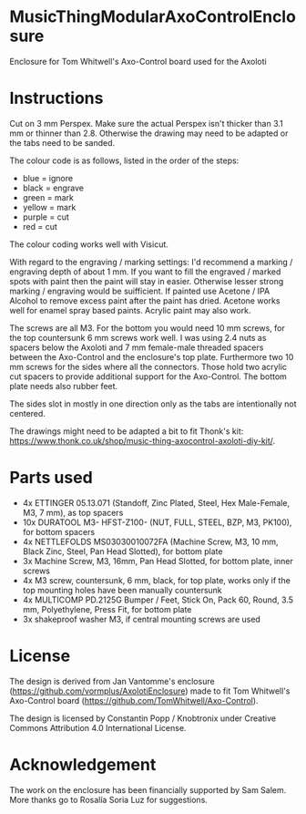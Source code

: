 # MusicThingModularAxoControlEnclosure
Enclosure for Tom Whitwell's Axo-Control board used for the Axoloti

Instructions
============
Cut on 3 mm Perspex. Make sure the actual Perspex isn't thicker than 3.1 mm or thinner than 2.8. Otherwise the drawing may need to be adapted or the tabs need to be sanded.

The colour code is as follows, listed in the order of the steps:
- blue = ignore
- black = engrave
- green = mark
- yellow = mark
- purple = cut
- red = cut

The colour coding works well with Visicut.

With regard to the engraving / marking settings: I'd recommend a marking / engraving depth of about 1 mm. If you want to fill the engraved / marked spots with paint then the paint will stay in easier. Otherwise lesser strong marking / engraving would be suifficient. If painted use Acetone / IPA Alcohol to remove excess paint after the paint has dried. Acetone works well for enamel spray based paints. Acrylic paint may also work.

The screws are all M3. For the bottom you would need 10 mm screws, for the top countersunk 6 mm screws work well. I was using 2.4 nuts as spacers below the Axoloti and 7 mm female-male threaded spacers between the Axo-Control and the enclosure's top plate. Furthermore two 10 mm screws for the sides where all the connectors. Those hold two acrylic cut spacers to provide additional support for the Axo-Control. The bottom plate needs also rubber feet.

The sides slot in mostly in one direction only as the tabs are intentionally not centered.

The drawings might need to be adapted a bit to fit Thonk's kit: https://www.thonk.co.uk/shop/music-thing-axocontrol-axoloti-diy-kit/.

Parts used
==========
- 4x ETTINGER 	05.13.071 (Standoff, Zinc Plated, Steel, Hex Male-Female, M3, 7 mm), as top spacers
- 10x DURATOOL 	M3- HFST-Z100-  (NUT, FULL, STEEL, BZP, M3, PK100), for bottom spacers
- 4x NETTLEFOLDS 	MS03030010072FA  (Machine Screw, M3, 10 mm, Black Zinc, Steel, Pan Head Slotted), for bottom plate
- 3x Machine Screw, M3, 16mm, Pan Head Slotted, for bottom plate, inner screws
- 4x M3 screw, countersunk, 6 mm, black, for top plate, works only if the top mounting holes have been manually countersunk
- 4x MULTICOMP 	PD.2125G  Bumper / Feet, Stick On, Pack 60, Round, 3.5 mm, Polyethylene, Press Fit, for bottom plate
- 3x shakeproof washer M3, if central mounting screws are used

License
=======

The design is derived from Jan Vantomme's enclosure (https://github.com/vormplus/AxolotiEnclosure) made to fit Tom Whitwell's Axo-Control board (https://github.com/TomWhitwell/Axo-Control).

The design is licensed by Constantin Popp / Knobtronix under Creative Commons Attribution 4.0 International License.

Acknowledgement
===============
The work on the enclosure has been financially supported by Sam Salem. More thanks go to Rosalía Soria Luz for suggestions.
